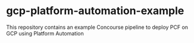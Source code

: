 # gcp-platform-automation-example
This repository contains an example Concourse pipeline to deploy PCF on GCP using Platform Automation
